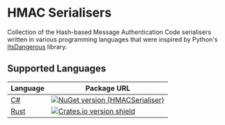 # HMAC Serialisers

Collection of the Hash-based Message Authentication Code serialisers written in various programming languages that were inspired by Python's [ItsDangerous](https://github.com/pallets/itsdangerous) library.

## Supported Languages

| Language     | Package URL |
|--------------|-------------|
| [C#](csharp) | [![NuGet version (HMACSerialiser)](https://img.shields.io/nuget/v/HMACSerialiser.svg)](https://www.nuget.org/packages/HMACSerialiser) |
| [Rust](rust) | [![Crates.io version shield](https://img.shields.io/crates/v/hmac-serialiser.svg)](https://crates.io/crates/hmac-serialiser) |
